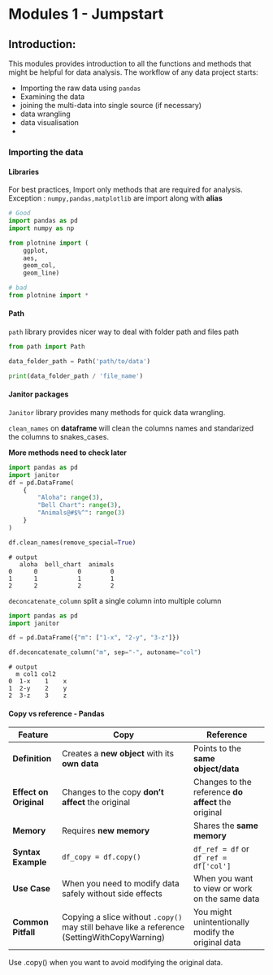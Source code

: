 
# Modules 1 - Jumpstart

## Introduction:

This modules provides introduction to all the functions and methods that might be helpful for data analysis. 
The workflow of any data project starts: 
- Importing the raw data using `pandas`
- Examining the data 
- joining the multi-data into single source (if necessary)
- data wrangling
- data visualisation 
- 
### Importing the data
#### Libraries
For best practices, Import only methods that are required for analysis.
Exception : `numpy,pandas,matplotlib` are import along with **alias**


```python
# Good  
import pandas as pd 
import numpy as np 

from plotnine import (
    ggplot,
    aes,
    geom_col,
    geom_line) 

# bad 
from plotnine import *

```
#### Path 
`path` library provides nicer way to deal with folder path and files path

```python
from path import Path 

data_folder_path = Path('path/to/data')

print(data_folder_path / 'file_name')

```

#### Janitor packages

`Janitor` library provides many methods for quick data wrangling.
 
`clean_names` on **dataframe** will clean the columns names and standarized the columns to snakes_cases.

__More methods need to check later__


```python
import pandas as pd
import janitor
df = pd.DataFrame(
    {
        "Aloha": range(3),
        "Bell Chart": range(3),
        "Animals@#$%^": range(3)
    }
)

df.clean_names(remove_special=True)
```
``` 
# output 
   aloha  bell_chart  animals
0      0           0        0
1      1           1        1
2      2           2        2

```

`deconcatenate_column` split a single column into multiple column

```python
import pandas as pd 
import janitor

df = pd.DataFrame({"m": ["1-x", "2-y", "3-z"]})

df.deconcatenate_column("m", sep="-", autoname="col")

```

``` 
# output 
  m col1 col2
0  1-x    1    x
1  2-y    2    y
2  3-z    3    z
```

#### Copy vs reference  - Pandas 

| Feature                | **Copy**                                                                                     | **Reference**                                       |
| ---------------------- | -------------------------------------------------------------------------------------------- | --------------------------------------------------- |
| **Definition**         | Creates a **new object** with its **own data**                                               | Points to the **same object/data**                  |
| **Effect on Original** | Changes to the copy **don’t affect** the original                                            | Changes to the reference **do affect** the original |
| **Memory**             | Requires **new memory**                                                                      | Shares the **same memory**                          |
| **Syntax Example**     | `df_copy = df.copy()`                                                                        | `df_ref = df` or `df_ref = df['col']`               |
| **Use Case**           | When you need to modify data safely without side effects                                     | When you want to view or work on the same data      |
| **Common Pitfall**     | Copying a slice without `.copy()` may still behave like a reference (SettingWithCopyWarning) | You might unintentionally modify the original data  |


Use .copy() when you want to avoid modifying the original data.
